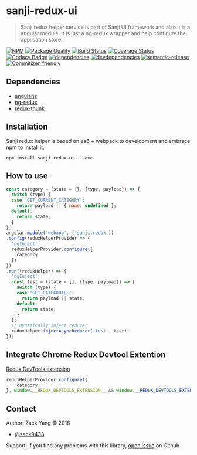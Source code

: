 # sanji-redux-ui
> Sanji redux helper service is part of Sanji UI framework and also it is a angular
module. It is just a ng-redux wrapper and help configure the application store.

[sanji-redux-ui-icon]: https://nodei.co/npm/sanji-redux-ui.png?downloads=true
[sanji-redux-ui-url]: https://npmjs.org/package/sanji-redux-ui
[quality-badge]: http://npm.packagequality.com/badge/sanji-redux-ui.png
[quality-url]: http://packagequality.com/#?package=sanji-redux-ui
[travis-build-badge]: https://travis-ci.org/Sanji-IO/sanji-redux-ui.svg?branch=master
[travis-build-url]: https://travis-ci.org/Sanji-IO/sanji-redux-ui
[sanji-redux-ui-coverage-image]: http://codecov.io/github/Sanji-IO/sanji-redux-ui/coverage.svg?branch=master
[sanji-redux-ui-coverage-url]: http://codecov.io/github/Sanji-IO/sanji-redux-ui?branch=master
[sanji-redux-ui-codacy-image]: https://api.codacy.com/project/badge/13d7e2e9bf1b40a3bd9a3113c7cea587
[sanji-redux-ui-codacy-url]: https://www.codacy.com/public/zack9433/sanji-redux-ui.git
[dependencies-image]: https://david-dm.org/Sanji-IO/sanji-redux-ui.png
[dependencies-url]: https://david-dm.org/Sanji-IO/sanji-redux-ui
[devdependencies-image]: https://david-dm.org/Sanji-IO/sanji-redux-ui/dev-status.png
[devdependencies-url]: https://david-dm.org/Sanji-IO/sanji-redux-ui#info=devDependencies
[semantic-release-image]: https://img.shields.io/badge/%20%20%F0%9F%93%A6%F0%9F%9A%80-semantic--release-e10079.svg
[semantic-release-url]: https://github.com/semantic-release/semantic-release
[commitizen-image]: https://img.shields.io/badge/commitizen-friendly-brightgreen.svg
[commitizen-url]: http://commitizen.github.io/cz-cli/

[![NPM][sanji-redux-ui-icon]][sanji-redux-ui-url]
[![Package Quality][quality-badge]][quality-url]
[![Build Status][travis-build-badge]][travis-build-url]
[![Coverage Status][sanji-redux-ui-coverage-image]][sanji-redux-ui-coverage-url]
[![Codacy Badge][sanji-redux-ui-codacy-image]][sanji-redux-ui-codacy-url]
[![dependencies][dependencies-image]][dependencies-url]
[![devdependencies][devdependencies-image]][devdependencies-url]
[![semantic-release][semantic-release-image]][semantic-release-url]
[![Commitizen friendly][commitizen-image]][commitizen-url]

## Dependencies
- [angularjs](https://github.com/angular/angular.js)
- [ng-redux](https://github.com/angular-redux/ng-redux)
- [redux-thunk](https://github.com/gaearon/redux-thunk)

## Installation
Sanji redux helper is based on es6 + webpack to development and embrace npm to install it.

```shell
npm install sanji-redux-ui --save
```

## How to use

```javascript
const category = (state = {}, {type, payload}) => {
  switch (type) {
  case 'GET_CURRENT_CATEGORY':
    return payload || { name: undefined };
  default:
    return state;
  }
};
angular.module('webapp', ['sanji.redux'])
.config(reduxHelperProvider => {
  'ngInject';
  reduxHelperProvider.configure({
    category
  });
})
.run((reduxHelper) => {
  'ngInject';
  const test = (state = [], {type, payload}) => {
    switch (type) {
    case 'GET_CATEGORIES':
      return payload || state;
    default:
      return state;
    }
  };
  // Dynamically inject reducer
  reduxHelper.injectAsyncReducer('test', test);
});
```

## Integrate Chrome Redux Devtool Extention
[Redux DevTools extension](https://github.com/zalmoxisus/redux-devtools-extension)
```javascript
reduxHelperProvider.configure({
    category
}, window.__REDUX_DEVTOOLS_EXTENSION__ && window.__REDUX_DEVTOOLS_EXTENSION__());
```

## Contact

Author: Zack Yang &copy; 2016

* [@zack9433](https://twitter.com/zack9433)

Support: if you find any problems with this library,
[open issue](https://github.com/Sanji-IO/sanji-redux-ui/issues) on Github